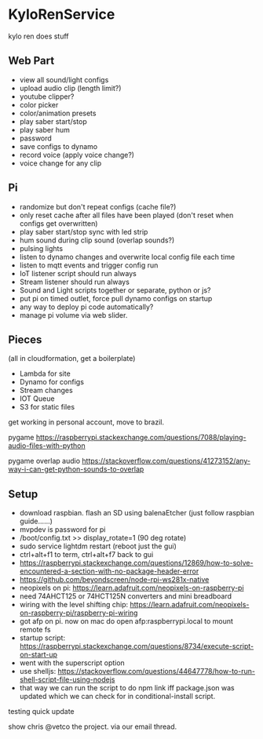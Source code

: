 # KyloRenService
kylo ren does stuff
## Web Part
* view all sound/light configs
* upload audio clip (length limit?)
* youtube clipper?
* color picker
* color/animation presets
* play saber start/stop
* play saber hum
* password
* save configs to dynamo
* record voice (apply voice change?)
* voice change for any clip


## Pi
* randomize but don't repeat configs (cache file?)
 * only reset cache after all files have been played (don't reset when configs get overwritten)
* play saber start/stop sync with led strip
* hum sound during clip sound (overlap sounds?)
* pulsing lights
* listen to dynamo changes and overwrite local config file each time
* listen to mqtt events and trigger config run
* IoT listener script should run always
* Stream listener should run always
* Sound and Light scripts together or separate, python or js?
* put pi on timed outlet, force pull dynamo configs on startup
* any way to deploy pi code automatically?
* manage pi volume via web slider.

## Pieces
(all in cloudformation, get a boilerplate)
* Lambda for site
* Dynamo for configs
 * Stream changes
* IOT Queue
* S3 for static files

get working in personal account, move to brazil.

pygame
https://raspberrypi.stackexchange.com/questions/7088/playing-audio-files-with-python

pygame overlap audio
https://stackoverflow.com/questions/41273152/any-way-i-can-get-python-sounds-to-overlap

## Setup
* download raspbian. flash an SD using balenaEtcher (just follow raspbian guide......)
* mvpdev is password for pi
* /boot/config.txt >> display_rotate=1 (90 deg rotate)
* sudo service lightdm restart (reboot just the gui)
* ctrl+alt+f1 to term, ctrl+alt+f7 back to gui
* https://raspberrypi.stackexchange.com/questions/12869/how-to-solve-encountered-a-section-with-no-package-header-error
* https://github.com/beyondscreen/node-rpi-ws281x-native
* neopixels on pi: https://learn.adafruit.com/neopixels-on-raspberry-pi
* need 74AHCT125 or 74HCT125N converters and mini breadboard
* wiring with the level shifting chip: https://learn.adafruit.com/neopixels-on-raspberry-pi/raspberry-pi-wiring
* got afp on pi. now on mac do open afp:raspberrypi.local to mount remote fs
* startup script: https://raspberrypi.stackexchange.com/questions/8734/execute-script-on-start-up
 * went with the superscript option
 * use shelljs: https://stackoverflow.com/questions/44647778/how-to-run-shell-script-file-using-nodejs
 * that way we can run the script to do npm link iff package.json was updated which we can check for in conditional-install script.

 testing quick update


show chris @vetco the project. via our email thread.

